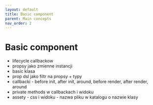 ```yaml
---
layout: default
title: Basic component
parent: Main concepts
nav_order: 2
---
```


# Basic component

- lifecycle callbackow
- propsy jako zmienne instancji
- basic klasa
- prop dsl jako filtr na propsy + typy
- callbacki - before init, after init, around, before render, after render, around
- private methods w callbackach i widoku
- assety - css i widoku - nazwa pliku w katalogu o nazwie klasy